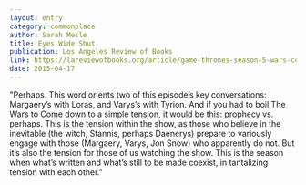 ```yaml
---
layout: entry
category: commonplace
author: Sarah Mesle
title: Eyes Wide Shut
publication: Los Angeles Review of Books
link: https://lareviewofbooks.org/article/game-thrones-season-5-wars-come/
date: 2015-04-17
---
```


"Perhaps. This word orients two of this episode’s key conversations: Margaery’s with Loras, and Varys’s with Tyrion. And if you had to boil The Wars to Come down to a simple tension, it would be this: prophecy vs. perhaps. This is the tension within the show, as those who believe in the inevitable (the witch, Stannis, perhaps Daenerys) prepare to variously engage with those (Margaery, Varys, Jon Snow) who apparently do not. But it’s also the tension for those of us watching the show. This is the season when what’s written and what’s still to be made coexist, in tantalizing tension with each other."
 
 
